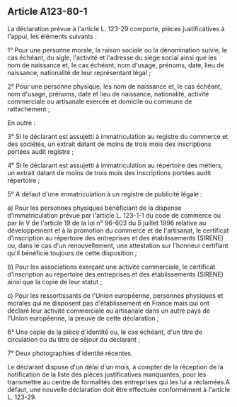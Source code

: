 Article A123-80-1
----
La déclaration prévue à l'article L. 123-29 comporte, pièces justificatives à
l'appui, les éléments suivants :

1° Pour une personne morale, la raison sociale ou la dénomination suivie, le cas
échéant, du sigle, l'activité et l'adresse du siège social ainsi que les nom de
naissance et, le cas échéant, nom d'usage, prénoms, date, lieu de naissance,
nationalité de leur représentant légal ;

2° Pour une personne physique, les nom de naissance et, le cas échéant, nom
d'usage, prénoms, date et lieu de naissance, nationalité, activité commerciale
ou artisanale exercée et domicile ou commune de rattachement ;

En outre :

3° Si le déclarant est assujetti à immatriculation au registre du commerce et
des sociétés, un extrait datant de moins de trois mois des inscriptions portées
audit registre ;

4° Si le déclarant est assujetti à immatriculation au répertoire des métiers, un
extrait datant de moins de trois mois des inscriptions portées audit répertoire
;

5° A défaut d'une immatriculation à un registre de publicité légale :

a) Pour les personnes physiques bénéficiant de la dispense d'immatriculation
prévue par l'article L. 123-1-1 du code de commerce ou par le V de l'article 19
de la loi n° 96-603 du 5 juillet 1996 relative au développement et à la
promotion du commerce et de l'artisanat, le certificat d'inscription au
répertoire des entreprises et des établissements (SIRENE) ou, dans le cas d'un
renouvellement, une attestation sur l'honneur certifiant qu'il bénéficie
toujours de cette disposition ;

b) Pour les associations exerçant une activité commerciale, le certificat
d'inscription au répertoire des entreprises et des établissements (SIRENE) ainsi
que la copie de leur statut ;

c) Pour les ressortissants de l'Union européenne, personnes physiques et morales
qui ne disposent pas d'établissement en France mais qui ont déclaré leur
activité commerciale ou artisanale dans un autre pays de l'Union européenne, la
preuve de cette déclaration ;

6° Une copie de la pièce d'identité ou, le cas échéant, d'un titre de
circulation ou du titre de séjour du déclarant ;

7° Deux photographies d'identité récentes.

Le déclarant dispose d'un délai d'un mois, à compter de la réception de la
notification de la liste des pièces justificatives manquantes, pour les
transmettre au centre de formalités des entreprises qui les lui a réclamées.A
défaut, une nouvelle déclaration doit être effectuée conformément à l'article L.
123-29.
